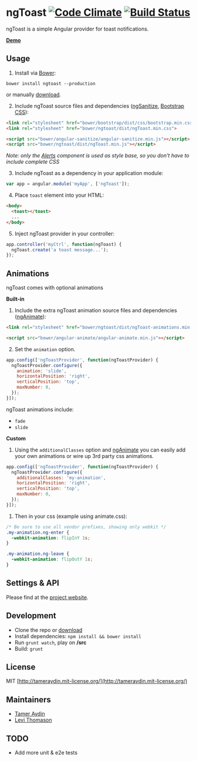 ngToast [![Code Climate](http://img.shields.io/codeclimate/github/tameraydin/ngToast.svg?style=flat-square)](https://codeclimate.com/github/tameraydin/ngToast/dist/ngToast.js) [![Build Status](http://img.shields.io/travis/tameraydin/ngToast/master.svg?style=flat-square)](https://travis-ci.org/tameraydin/ngToast)
=======

ngToast is a simple Angular provider for toast notifications.

**[Demo](http://tameraydin.github.io/ngToast)**

## Usage

1. Install via [Bower](http://bower.io/):
  ```console
  bower install ngtoast --production
  ```
  or manually [download](https://github.com/tameraydin/ngToast/archive/master.zip).

2. Include ngToast source files and dependencies ([ngSanitize](http://docs.angularjs.org/api/ngSanitize), [Bootstrap CSS](http://getbootstrap.com/)):
  ```html
  <link rel="stylesheet" href="bower/bootstrap/dist/css/bootstrap.min.css">
  <link rel="stylesheet" href="bower/ngtoast/dist/ngToast.min.css">
  
  <script src="bower/angular-sanitize/angular-sanitize.min.js"></script>
  <script src="bower/ngtoast/dist/ngToast.min.js"></script>
  ```
 *Note: only the [Alerts](http://getbootstrap.com/components/#alerts) component is used as style base, so you don't have to include complete CSS*

3. Include ngToast as a dependency in your application module:
  ```javascript
  var app = angular.module('myApp', ['ngToast']);
  ```

4. Place `toast` element into your HTML:
  ```html
  <body>
    <toast></toast>
    ...
  </body>
  ```

5. Inject ngToast provider in your controller:
  ```javascript
  app.controller('myCtrl', function(ngToast) {
    ngToast.create('a toast message...');
  });
  ```

## Animations
ngToast comes with optional animations

**Built-in**
  1. Include the extra ngToast animation source files and dependencies ([ngAnimate](http://docs.angularjs.org/api/ngAnimate)):
  
  ```html
  <link rel="stylesheet" href="bower/ngtoast/dist/ngToast-animations.min.css">
  
  <script src="bower/angular-animate/angular-animate.min.js"></script>
  ```

  2. Set the `animation` option.
  ```javascript
  app.config(['ngToastProvider', function(ngToastProvider) {
    ngToastProvider.configure({
      animation: 'slide',
      horizontalPosition: 'right',
      verticalPosition: 'top',
      maxNumber: 0,
    });
  }]);
  ```
  ngToast animations include:
  - `fade`
  - `slide`
  
**Custom**
  1. Using the `additionalClasses` option and [ngAnimate](http://docs.angularjs.org/api/ngAnimate) you can easily add your own animations or wire up 3rd party css animations.
  ```javascript
  app.config(['ngToastProvider', function(ngToastProvider) {
    ngToastProvider.configure({
      additionalClasses: 'my-animation',
      horizontalPosition: 'right',
      verticalPosition: 'top',
      maxNumber: 0,
    });
  }]);
  ```

  1. Then in your css (example using animate.css):
  ```css
  /* Be sure to use all vendor prefixes, showing only webkit */
  .my-animation.ng-enter {
    -webkit-animation: flipInY 1s;
  }
  
  .my-animation.ng-leave {
    -webkit-animation: flipOutY 1s;
  }
  ```

## Settings & API

Please find at the [project website](http://tameraydin.github.io/ngToast/#api).

## Development

* Clone the repo or [download](https://github.com/tameraydin/ngToast/archive/master.zip)
* Install dependencies: ``npm install && bower install``
* Run ``grunt watch``, play on **/src**
* Build: ``grunt``

## License

MIT [http://tameraydin.mit-license.org/](http://tameraydin.mit-license.org/)

## Maintainers

- [Tamer Aydin](http://tamerayd.in)
- [Levi Thomason](http://www.levithomason.com)

## TODO
- Add more unit & e2e tests
